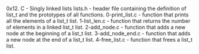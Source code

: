 0x12. C - Singly linked lists lists.h - header file containing the definition of list_t and the prototypes of all functions. 0-print_list.c - function that prints all the elements of a list_t list. 1-list_len.c - function that returns the number of elements in a linked list_t list. 2-add_node.c - function that adds a new node at the beginning of a list_t list. 3-add_node_end.c - function that adds a new node at the end of a list_t list. 4-free_list.c - function that frees a list_t list.

